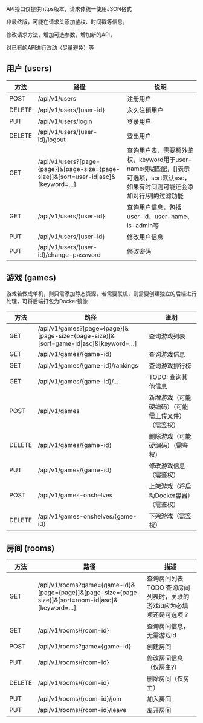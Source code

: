 API接口仅提供https版本，请求体统一使用JSON格式

非最终版，可能在请求头添加鉴权、时间戳等信息，

修改请求方法，增加可选参数，增加新的API，

对已有的API进行改动（尽量避免）等

## 用户 (users)

| 方法 | 路径 | 说明 |
| ---- | ---- | ---- |
| POST | /api/v1/users | 注册用户 |
| DELETE | /api/v1/users/{user-id} | 永久注销用户 |
| PUT | /api/v1/users/login | 登录用户 |
| DELETE | /api/v1/users/{user-id}/logout | 登出用户 |
| GET | /api/v1/users?[page={page}]&[page-size={page-size}]&[sort=user-id\|asc]&[keyword=…] | 查询用户表，需要额外鉴权，keyword用于user-name模糊匹配，[]表示可选项，sort默认asc，如果有时间则可能还会添加对行/列的过滤功能 |
| GET | /api/v1/users/{user-id} | 查询用户信息，包括user-id、user-name、is-admin等 |
| PUT | /api/v1/users/{user-id} | 修改用户信息 |
| PUT | /api/v1/users/{user-id}/change-password | 修改密码 |


## 游戏 (games)

游戏若做成单机，则只需添加静态资源，若需要联机，则需要创建独立的后端进行处理，可将后端打包为Docker镜像

| 方法 | 路径 | 说明 |
| ---- | ---- | ---- |
| GET | /api/v1/games?[page={page}]&[page-size={page-size}]&[sort=game-id\|asc]&[keyword=…] | 查询游戏列表 |
| GET | /api/v1/games/{game-id} | 查询游戏信息 |
| GET | /api/v1/games/{game-id}/rankings | 查询游戏排行榜 |
| GET | /api/v1/games/{game-id}/… | TODO: 查询其他信息 |
| POST | /api/v1/games | 新增游戏（可能硬编码）（可能需上传文件）（需鉴权） |
| DELETE | /api/v1/games/{game-id} |  删除游戏（可能硬编码）（需鉴权） |
| PUT | /api/v1/games/{game-id} | 修改游戏信息（需鉴权） |
| POST | /api/v1/games-onshelves | 上架游戏（将启动Docker容器）（需鉴权） |
| DELETE | /api/v1/games-onshelves/{game-id} | 下架游戏（需鉴权） |

## 房间 (rooms)
| 方法 | 路径 | 描述 |
| ---- | ---- | ---- |
| GET | /api/v1/rooms?game={game-id}&[page={page}]&[page-size={page-size}]&[sort=room-id\|asc]&[keyword=…] | 查询房间列表 TODO 查询房间列表时，关联的游戏id应为必填项还是可选项？ |
| GET | /api/v1/rooms/{room-id} | 查询房间信息，无需游戏id |
| POST | /api/v1/rooms?game={game-id} | 创建房间 |
| PUT | /api/v1/rooms/{room-id} | 修改房间信息（仅房主?） |
| DELETE | /api/v1/rooms/{room-id} | 删除房间（仅房主） |
| PUT | /api/v1/rooms/{room-id}/join | 加入房间 |
| PUT | /api/v1/rooms/{room-id}/leave | 离开房间 |
